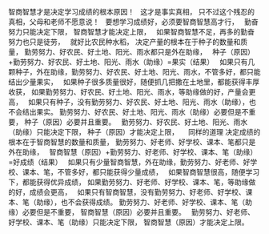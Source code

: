 智商智慧才是决定学习成绩的根本原因！
&nbsp;
这才是事实真相，
只不过这个残忍的真相，父母和老师不愿意说！
&nbsp;
要想学习成绩好，必须要智商智慧高才行，
&nbsp;
勤奋努力只能决定下限，
智商智慧才能决定上限，
&nbsp;
如果智商智慧不足，再多的勤奋努力也只是徒劳，
&nbsp;
就好比农民种水稻，
决定产量的根本在于种子的数量和质量，
勤劳努力、好农民、好土地、阳光、雨水都只是外在助缘，
&nbsp;
种子（原因）+勤劳努力、好农民、好土地、阳光、雨水（助缘）=果实（结果）
&nbsp;
如果只有几颗种子，外在助缘，勤劳努力、好农民、好土地、阳光、雨水，不管多好，都只能结出少量果实，
&nbsp;
如果种子很多质量很好，随便抓几把撒在土地里，都能获得丰厚收获，
如果勤劳努力、好农民、好土地、阳光、雨水，等助缘做的好，产量会更高，
&nbsp;
如果只有种子，没有勤劳努力、好农民、好土地、阳光、雨水（助缘），也不会结出果实。
勤劳努力、好农民、好土地、阳光、雨水（助缘）必要但是不重要，
种子（原因）必要并且重要。
&nbsp;
勤劳努力、好农民、好土地、阳光、雨水（助缘）只能决定下限，
种子（原因）才能决定上限，
&nbsp;
&nbsp;
同样的道理
决定成绩的根本在于智商智慧的数量和质量，
勤劳努力、好老师、好学校、课本、笔都只是外在助缘，
&nbsp;
智商智慧（原因）+勤劳努力、好老师、好学校、课本、笔（助缘）=好成绩（结果）
&nbsp;
如果只有少量智商智慧，外在助缘，勤劳努力、好老师、好学校、课本、笔，不管多好，都只能获得少量成绩，
&nbsp;
如果智商智慧很高，随便学习下，都能获得优异成绩，
如果勤劳努力、好老师、好学校、课本、笔，等助缘做的好，成绩会更高，
&nbsp;
如果只有智商智慧，没有勤劳努力、好老师、好学校、课本、笔（助缘），也不会获得成绩。
勤劳努力、好老师、好学校、课本、笔（助缘）必要但是不重要，
智商智慧（原因）必要并且重要。
&nbsp;
勤劳努力、好老师、好学校、课本、笔（助缘）只能决定下限，
智商智慧（原因）才能决定上限。


